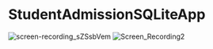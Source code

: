 # StudentAdmissionSQLiteApp

![screen-recording_sZSsbVem](https://user-images.githubusercontent.com/89537132/147273502-62355ea7-5831-4f37-b811-31ef76592807.gif)
![Screen_Recording2](https://user-images.githubusercontent.com/89537132/147273545-614552f4-e74a-40bf-a93f-f1cc4ff9233d.gif)

